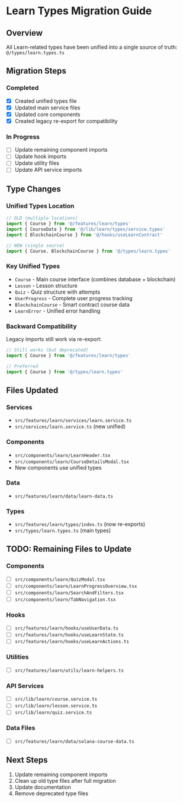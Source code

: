 # Learn Types Migration Guide

## Overview
All Learn-related types have been unified into a single source of truth: `@/types/learn.types.ts`

## Migration Steps

###  Completed
- [x] Created unified types file
- [x] Updated main service files
- [x] Updated core components
- [x] Created legacy re-export for compatibility

###  In Progress
- [ ] Update remaining component imports
- [ ] Update hook imports  
- [ ] Update utility files
- [ ] Update API service imports

## Type Changes

### Unified Types Location
```typescript
// OLD (multiple locations)
import { Course } from '@/features/learn/types'
import { CourseData } from '@/lib/learn/types/service.types'
import { BlockchainCourse } from '@/hooks/useLearnContract'

// NEW (single source)
import { Course, BlockchainCourse } from '@/types/learn.types'
```

### Key Unified Types
- `Course` - Main course interface (combines database + blockchain)
- `Lesson` - Lesson structure
- `Quiz` - Quiz structure with attempts
- `UserProgress` - Complete user progress tracking
- `BlockchainCourse` - Smart contract course data
- `LearnError` - Unified error handling

### Backward Compatibility
Legacy imports still work via re-export:
```typescript
// Still works (but deprecated)
import { Course } from '@/features/learn/types'

// Preferred
import { Course } from '@/types/learn.types'
```

## Files Updated

### Services
-  `src/features/learn/services/learn.service.ts`
-  `src/services/learn.service.ts` (new unified)

### Components
-  `src/components/learn/LearnHeader.tsx`
-  `src/components/learn/CourseDetailsModal.tsx`
-  New components use unified types

### Data
-  `src/features/learn/data/learn-data.ts`

### Types
-  `src/features/learn/types/index.ts` (now re-exports)
-  `src/types/learn.types.ts` (main types)

## TODO: Remaining Files to Update

### Components
- [ ] `src/components/learn/QuizModal.tsx`
- [ ] `src/components/learn/LearnProgressOverview.tsx`  
- [ ] `src/components/learn/SearchAndFilters.tsx`
- [ ] `src/components/learn/TabNavigation.tsx`

### Hooks
- [ ] `src/features/learn/hooks/useUserData.ts`
- [ ] `src/features/learn/hooks/useLearnState.ts`
- [ ] `src/features/learn/hooks/useLearnActions.ts`

### Utilities
- [ ] `src/features/learn/utils/learn-helpers.ts`

### API Services
- [ ] `src/lib/learn/course.service.ts`
- [ ] `src/lib/learn/lesson.service.ts` 
- [ ] `src/lib/learn/quiz.service.ts`

### Data Files
- [ ] `src/features/learn/data/solana-course-data.ts`

## Next Steps
1. Update remaining component imports
2. Clean up old type files after full migration
3. Update documentation
4. Remove deprecated type files








